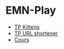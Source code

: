 EMN-Play
========

* [TP Kittens](https://github.com/mathieuancelin/EMN-Play/wiki/Kittens)
* [TP URL shortener](https://github.com/mathieuancelin/EMN-Play/wiki/URL-shortener)
* [Cours](https://github.com/mathieuancelin/EMN-Play/wiki/Cours)

